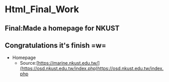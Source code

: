 # Html_Final_Work
## Final:Made a homepage for NKUST
Congratulations it's finish =w=
---
- Homepage
  - Source:[https://marine.nkust.edu.tw/](https://osd.nkust.edu.tw/index.php)https://osd.nkust.edu.tw/index.php

